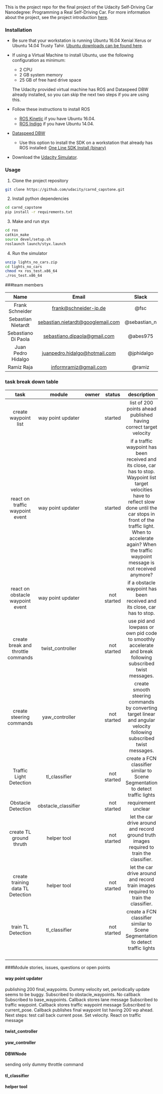 This is the project repo for the final project of the Udacity Self-Driving Car Nanodegree: Programming a Real Self-Driving Car. For more information about the project, see the project introduction [here](https://classroom.udacity.com/nanodegrees/nd013/parts/6047fe34-d93c-4f50-8336-b70ef10cb4b2/modules/e1a23b06-329a-4684-a717-ad476f0d8dff/lessons/462c933d-9f24-42d3-8bdc-a08a5fc866e4/concepts/5ab4b122-83e6-436d-850f-9f4d26627fd9).

### Installation 

* Be sure that your workstation is running Ubuntu 16.04 Xenial Xerus or Ubuntu 14.04 Trusty Tahir. [Ubuntu downloads can be found here](https://www.ubuntu.com/download/desktop). 
* If using a Virtual Machine to install Ubuntu, use the following configuration as minimum:
  * 2 CPU
  * 2 GB system memory
  * 25 GB of free hard drive space
  
  The Udacity provided virtual machine has ROS and Dataspeed DBW already installed, so you can skip the next two steps if you are using this.

* Follow these instructions to install ROS
  * [ROS Kinetic](http://wiki.ros.org/kinetic/Installation/Ubuntu) if you have Ubuntu 16.04.
  * [ROS Indigo](http://wiki.ros.org/indigo/Installation/Ubuntu) if you have Ubuntu 14.04.
* [Dataspeed DBW](https://bitbucket.org/DataspeedInc/dbw_mkz_ros)
  * Use this option to install the SDK on a workstation that already has ROS installed: [One Line SDK Install (binary)](https://bitbucket.org/DataspeedInc/dbw_mkz_ros/src/81e63fcc335d7b64139d7482017d6a97b405e250/ROS_SETUP.md?fileviewer=file-view-default)
* Download the [Udacity Simulator](https://github.com/udacity/self-driving-car-sim/releases/tag/v0.1).

### Usage

1. Clone the project repository
```bash
git clone https://github.com/udacity/carnd_capstone.git
```

2. Install python dependencies
```bash
cd carnd_capstone
pip install -r requirements.txt
```
3. Make and run styx
```bash
cd ros
catkin_make
source devel/setup.sh
roslaunch launch/styx.launch
```
4. Run the simulator
```bash
unzip lights_no_cars.zip
cd lights_no_cars
chmod +x ros_test.x86_64
./ros_test.x86_64
```

###team members

| Name                | Email                             | Slack        | TimeZone |
|:-------------------:|:---------------------------------:|:------------:|:--------:|
| Frank Schneider     | frank@schneider-ip.de             | @fsc         | UTC+2 |
| Sebastian Nietardt  | sebastian.nietardt@googlemail.com | @sebastian_n | UTC+2 |
| Sebastiano Di Paola | sebastiano.dipaola@gmail.com      | @abes975	 | UTC+2 |
| Juan Pedro Hidalgo  | juanpedro.hidalgo@hotmail.com     | @jphidalgo   | UTC+2 |
| Ramiz Raja          | informramiz@gmail.com             | @ramiz       | UTC+5 |

### task break down table

| task                               | module            |owner         | status      | description                                                         |
|:----------------------------------:|:-----------------:|:------------:|:-----------:|:-------------------------------------------------------------------:|
|create waypoint list                | way point updater |              | started     | list of 200 points ahead published having correct target velocity|
|react on traffic waypoint event     | way point updater |              | started     | if a traffic waypoint has been received and its close, car has to stop. Waypoint list target velocities have to reflect slow done until the car stops in front of the traffic light. When to accelerate again? When the traffic waypoint message is not received anymore?|
|react on obstacle waypoint event    | way point updater |              | not started | if a obstacle waypoint has been received and its close, car has to stop. |
|create break and throttle commands  | twist_controller  |              | not started | use pid and lowpass or own pid code to smoothly accelerate and break following subscribed twist messages.|
|create steering commands            | yaw_controller    |              | not started | create smooth steering commands by converting target linear and angular velocity following subscribed twist messages.|
|Traffic Light Detection             | tl_classifier     |              | not started | create a FCN classifier similar to Scene Segmentation to detect traffic lights |
|Obstacle Detection                  | obstacle_classifier|             | not started | requirement unclear |
|create TL ground thruth             | helper tool       |              | not started | let the car drive around  and record ground truth images required to train the classifier. |
|create training data TL Detection   | helper tool       |              | not started | let the car drive around  and record train images required to train the classifier. |
|train TL Detection                  | tl_classifier     |              | not started | create a FCN classifier similar to Scene Segmentation to detect traffic lights |
|                                    |                   |              |             |                                                                       |
|                                    |                   |              |             |                                                                       |
|                                    |                   |              |             |                                                                       |
|                                    |                   |              |             |                                                                       |

###Module stories, issues, questions or open points

#### way point updater
publishing 200 final_waypoints. Dummy velocity set, periodically update seems to be buggy. 
Subscribed to obstacle_waypoints. No callback
Subscribed to base_waypoints. Callback stores lane message
Subscribed to traffic waypoint. Callback stores traffic waypoint message
Subscribed to current_pose. Callback publishes final waypoint list having 200 wp ahead.
Next steps: test call back current pose. Set velocity. React on traffic message

#### twist_controller

#### yaw_controller

#### DBWNode
sending only dummy throttle command

#### tl_classifier

#### helper tool  


